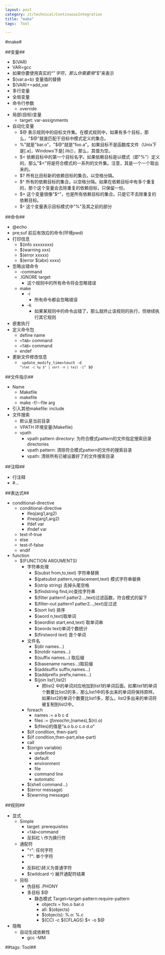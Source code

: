 ```yaml
---
layout: post
category: it/technical/ContinuousIntegration
title: "make"
tags:  Tool

---
```

#make#



##变量##
* $(VAR)
* VAR=gcc
* 如果你要使用真实的“$”字符，那么你需要用“$$”来表示
* $(var:a=b) 变量值的替换
* $(VAR)+=add_var
* 多行变量
* 全局变量
* 命令行参数
  * override
* 局部(目标)变量
  * target: var-assignments
* 自动化变量
  * $@ 表示规则中的目标文件集。在模式规则中，如果有多个目标，那么，"$@"就是匹配于目标中模式定义的集合。 
  * $% 仅当目标是函数库文件中，表示规则中的目标成员名。例如，如果一个目标是"foo.a(bar.o)"，那么，"$%"就是"bar.o"，"$@"就是"foo.a"。如果目标不是函数库文件（Unix下是[.a]，Windows下是[.lib]），那么，其值为空。 
  * $< 依赖目标中的第一个目标名字。如果依赖目标是以模式（即"%"）定义的，那么"$<"将是符合模式的一系列的文件集。注意，其是一个一个取出来的。 
  * $?  所有比目标新的依赖目标的集合。以空格分隔。 
  * $^ 所有的依赖目标的集合。以空格分隔。如果在依赖目标中有多个重复的，那个这个变量会去除重复的依赖目标，只保留一份。 
  * $+ 这个变量很像"$^"，也是所有依赖目标的集合。只是它不去除重复的依赖目标。 
  * $`*` 这个变量表示目标模式中"%"及其之前的部分 



##命令##
* @echo
* pre;suf 前后有效应的命令(环境pwd)
* 打印信息
  * $(info xxxxxxxx)
  * $(warning xxx)
  * $(error xxxxx)
  * $(error $(abx) xxxx)
* 忽略出错命令
  * -command
  * .IGNORE target
    * 这个规则中的所有命令将会忽略错误
  * make
    * -i
      * 所有命令都会忽略错误
    * -k
      * 如果某规则中的命令出错了，那么就终止该规则的执行，但继续执行其它规则 
* 嵌套执行
* 定义命令包
  * define name
  * `<TAB>` command
  * `<TAB>` command
  * endef
* 更新文件修改信息
  * <code language="makefile"> update_modify_time=touch -d "``stat -c %y $^ | sort -n | tail -1``" $@ </code>



##文件指示##
* Name
  * Makefile
  * makefile
  * make -f/--file arg
* 引入其他makefile: include
* 文件搜索
  * 默认是当前目录
  * VPATH 环境变量(Makefile)
  * vpath
    * vpath pattern directory: 为符合模式pattern的文件指定搜索目录directories
    * vpath pattern: 清除符合模式pattern的文件的搜索目录
    * vpath: 清除所有已被设置好了的文件搜索目录



##注释##
* 行注释
* #...



##表达式##
* conditional-directive
  * conditional-directive
    * ifeq(arg1,arg2)
    * ifneq(arg1,arg2)
    * ifdef var
    * ifndef var
  * text-if-true
  * else
  * test-if-false
  * endif
* function
  * $(FUNCTION ARGUMENTS)
    * 字符串处理
      * $(subst from,to,text) 字符串替换
      * $(patsubst pattern,replacement,text) 模式字符串替换
      * $(strip string) 去掉头尾空格
      * $(findstring find,in)查找字符串
      * $(filter pattern1 patter2...,text)过滤函数，符合模式的留下
      * $(filter-out pattern1 patter2...,text)反过滤
      * $(sort list) 排序
      * $(word n,text)取单词
      * $(wordlist start,end,text) 取单词串
      * $(words text)单词个数统计
      * $(firstword text) 首个单词
    * 文件名
      * $(dir names...) 
      * $(notdir names...) 
      * $(suffix names...) 取后缀
      * $(basename names...)取前缀
      * $(addsuffix suffix,names...) 
      * $(addprefix prefix,names...) 
      * $(join list1,list2)
        * 把list2 中的单词对应地加到list1的单词后面。如果list1的单词个数要比list2的多，那么list1中的多出来的单词将保持原样。如果list2的单词个数要比list1多，那么，list2多出来的单词将被复制到list2中。
    * foreach
      * names := a b c d
      * files := $(foreach n,$(names),$(n).o)
      * $(files)的值是“a.o b.o c.o d.o”
    * $(if condition, then-part) 
    * $(if condition,then-part,else-part)
    * call
    * $(origin variable)
      * undefined
      * default
      * environment
      * file
      * command line
      * automatic
    * $(shell command...)
    * $(error message)
    * $(warning message)



##规则##
* 显式
  * Simple
    * target: prerequisties
    * `<TAB>`command
    * 反斜杠 \ 作为换行符
  * 通配符
    * "`*`": 任何字符
    * "?": 单个字符
    * [...]: 集合中的一个字符
    * 反斜杠\转义为普通字符
    * $(wildcard `*`) 展开通配符结果
  * 目标
    * 伪目标 .PHONY
    * 多目标 $@
      * 静态模式 Target=target-pattern:require-pattern
        * objects = foo.o bar.o
        * all: $(objects)
        * $(objects): %.o: %.c
        * $(CC) -c $(CFLAGS) $< -o $@ 
* 隐晦
  * 自动生成依赖性
    * gcc -MM



##tags: Tool##
